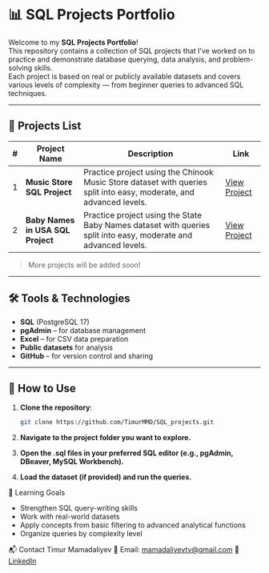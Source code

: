 # 📊 SQL Projects Portfolio

Welcome to my **SQL Projects Portfolio**!  
This repository contains a collection of SQL projects that I’ve worked on to practice and demonstrate database querying, data analysis, and problem-solving skills.  
Each project is based on real or publicly available datasets and covers various levels of complexity — from beginner queries to advanced SQL techniques.

---

## 📂 Projects List

| #  | Project Name | Description | Link |
|----|--------------|-------------|------|
| 1  | **Music Store SQL Project** | Practice project using the Chinook Music Store dataset with queries split into easy, moderate, and advanced levels. | [View Project](https://github.com/TimurMMD/SQL_projects/tree/main/music_store_project) |
| 2  | **Baby Names in USA SQL Project** | Practice project using the State Baby Names dataset with queries split into easy, moderate and advanced levels. | [View Project](https://github.com/TimurMMD/SQL_projects/tree/main/baby_names) |
> More projects will be added soon!

---

## 🛠️ Tools & Technologies
- **SQL** (PostgreSQL 17)
- **pgAdmin** – for database management
- **Excel** – for CSV data preparation
- **Public datasets** for analysis
- **GitHub** – for version control and sharing

---

## 🚀 How to Use
1. **Clone the repository**:
   ```bash
   git clone https://github.com/TimurMMD/SQL_projects.git

2. **Navigate to the project folder you want to explore.**

3. **Open the .sql files in your preferred SQL editor (e.g., pgAdmin, DBeaver, MySQL Workbench).**

4. **Load the dataset (if provided) and run the queries.**


🎯 Learning Goals
- Strengthen SQL query-writing skills
- Work with real-world datasets
- Apply concepts from basic filtering to advanced analytical functions
- Organize queries by complexity level


📬 Contact
Timur Mamadaliyev
📧 Email: mamadaliyevtv@gmail.com
🔗 [LinkedIn](https://www.linkedin.com/in/timurmamadaliyev/) 
